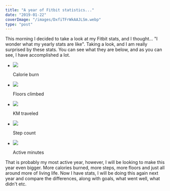 ```yaml
---
title: "A year of Fitbit statistics..."
date: "2019-01-22"
coverImage: "/images/DxfiTFrWkAAJLSm.webp"
type: "post"
---
```


This morning I decided to take a look at my Fitbit stats, and I thought... "I wonder what my yearly stats are like". Taking a look, and I am really surprised by these stats. You can see what they are below, and as you can see, I have accomplished a lot.

- ![](https://i0.wp.com/michaelbrooks.co.uk/wp-content/uploads/2019/01/DxfiTFrWkAAJLSm.jpg?fit=576%2C1024&ssl=1)
    
    Calorie burn
    
- ![](https://i2.wp.com/michaelbrooks.co.uk/wp-content/uploads/2019/01/DxfiTqkWoAEOu5q.jpg?fit=576%2C1024&ssl=1)
    
    Floors climbed
    
- ![](https://i2.wp.com/michaelbrooks.co.uk/wp-content/uploads/2019/01/Dxfic_oWoAEIicf.jpg?fit=576%2C1024&ssl=1)
    
    KM traveled
    
- ![](https://i1.wp.com/michaelbrooks.co.uk/wp-content/uploads/2019/01/DxfiTXOWwAA4Feh-1.jpg?fit=576%2C1024&ssl=1)
    
    Step count
    
- ![](https://i0.wp.com/michaelbrooks.co.uk/wp-content/uploads/2019/01/DxfiT9fWkAAplKL-1.jpg?fit=576%2C1024&ssl=1)
    
    Active minutes
    

That is probably my most active year, however, I will be looking to make this year even bigger. More calories burned, more steps, more floors and just all around more of living life. Now I have stats, I will be doing this again next year and compare the differences, along with goals, what went well, what didn't etc.
